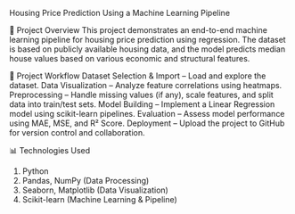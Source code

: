 Housing Price Prediction Using a Machine Learning Pipeline


📌 Project Overview
This project demonstrates an end-to-end machine learning pipeline for housing price prediction using regression. The dataset is based on publicly available housing data, and the model predicts median house values based on various economic and structural features.

🚀 Project Workflow
Dataset Selection & Import – Load and explore the dataset.
Data Visualization – Analyze feature correlations using heatmaps.
Preprocessing – Handle missing values (if any), scale features, and split data into train/test sets.
Model Building – Implement a Linear Regression model using scikit-learn pipelines.
Evaluation – Assess model performance using MAE, MSE, and R² Score.
Deployment – Upload the project to GitHub for version control and collaboration.


📊 Technologies Used
1. Python
2. Pandas, NumPy (Data Processing)
3. Seaborn, Matplotlib (Data Visualization)
4. Scikit-learn (Machine Learning & Pipeline)
